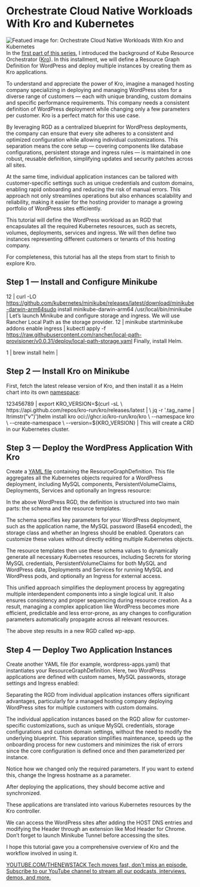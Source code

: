 # Orchestrate Cloud Native Workloads With Kro and Kubernetes
![Featued image for: Orchestrate Cloud Native Workloads With Kro and Kubernetes](https://cdn.thenewstack.io/media/2025/02/2667bd7f-planet-volumes-th2ottz_roq-unsplash-1024x643.jpg)
In the [first part of this series](https://thenewstack.io/kubernetes-gets-a-new-resource-orchestrator-in-the-form-of-kro/), I introduced the background of Kube Resource Orchestrator ([Kro](https://kro.run/docs/overview/)). In this installment, we will define a Resource Graph Definition for WordPress and deploy multiple instances by creating them as Kro applications.

To understand and appreciate the power of Kro, imagine a managed hosting company specializing in deploying and managing WordPress sites for a diverse range of customers — each with unique branding, custom domains and specific performance requirements. This company needs a consistent definition of WordPress deployment while changing only a few parameters per customer. Kro is a perfect match for this use case.

By leveraging RGD as a centralized blueprint for WordPress deployments, the company can ensure that every site adheres to a consistent and optimized configuration while allowing individual customizations. This separation means the core setup — covering components like database configurations, persistent storage and ingress rules — is maintained in one robust, reusable definition, simplifying updates and security patches across all sites.

At the same time, individual application instances can be tailored with customer-specific settings such as unique credentials and custom domains, enabling rapid onboarding and reducing the risk of manual errors. This approach not only streamlines operations but also enhances scalability and reliability, making it easier for the hosting provider to manage a growing portfolio of WordPress sites efficiently.

This tutorial will define the WordPress workload as an RGD that encapsulates all the required Kubernetes resources, such as secrets, volumes, deployments, services and ingress. We will then define two instances representing different customers or tenants of this hosting company.

For completeness, this tutorial has all the steps from start to finish to explore Kro.

## Step 1 — Install and Configure Minikube
12 |
curl -LO https://github.com/kubernetes/minikube/releases/latest/download/minikube-darwin-arm64sudo install minikube-darwin-arm64 /usr/local/bin/minikube |
Let’s launch Minikube and configure storage and ingress. We will use Rancher Local Path as the storage provider.
12 |
minikube startminikube addons enable ingress |
kubectl apply -f https://raw.githubusercontent.com/rancher/local-path-provisioner/v0.0.31/deploy/local-path-storage.yaml
Finally, install Helm.

1 |
brew install helm |
## Step 2 — Install Kro on Minikube
First, fetch the latest release version of Kro, and then install it as a Helm chart into its own [namespace](https://thenewstack.io/what-are-linux-namespaces-and-how-are-they-used/):

123456789 |
export KRO_VERSION=$(curl -sL \ https://api.github.com/repos/kro-run/kro/releases/latest | \ jq -r '.tag_name | ltrimstr("v")')helm install kro oci://ghcr.io/kro-run/kro/kro \ --namespace kro \ --create-namespace \ --version=${KRO_VERSION} |
This will create a CRD in our Kubernetes cluster.
## Step 3 — Deploy the WordPress Application With Kro
Create a [YAML file](https://thenewstack.io/with-yamlscript-yaml-becomes-a-proper-programming-language/) containing the ResourceGraphDefinition. This file aggregates all the Kubernetes objects required for a WordPress deployment, including MySQL components, PersistentVolumeClaims, Deployments, Services and optionally an Ingress resource:

In the above WordPress RGD, the definition is structured into two main parts: the schema and the resource templates.

The schema specifies key parameters for your WordPress deployment, such as the application name, the MySQL password (Base64 encoded), the storage class and whether an Ingress should be enabled. Operators can customize these values without directly editing multiple Kubernetes objects.

The resource templates then use these schema values to dynamically generate all necessary Kubernetes resources, including Secrets for storing MySQL credentials, PersistentVolumeClaims for both MySQL and WordPress data, Deployments and Services for running MySQL and WordPress pods, and optionally an Ingress for external access.

This unified approach simplifies the deployment process by aggregating multiple interdependent components into a single logical unit. It also ensures consistency and proper sequencing during resource creation. As a result, managing a complex application like WordPress becomes more efficient, predictable and less error-prone, as any changes to configuration parameters automatically propagate across all relevant resources.

The above step results in a new RGD called wp-app.

## Step 4 — Deploy Two Application Instances
Create another YAML file (for example, wordpress-apps.yaml) that instantiates your ResourceGraphDefinition. Here, two WordPress applications are defined with custom names, MySQL passwords, storage settings and Ingress enabled:

Separating the RGD from individual application instances offers significant advantages, particularly for a managed hosting company deploying WordPress sites for multiple customers with custom domains.

The individual application instances based on the RGD allow for customer-specific customizations, such as unique MySQL credentials, storage configurations and custom domain settings, without the need to modify the underlying blueprint. This separation simplifies maintenance, speeds up the onboarding process for new customers and minimizes the risk of errors since the core configuration is defined once and then parameterized per instance.

Notice how we changed only the required parameters. If you want to extend this, change the Ingress hostname as a parameter.

After deploying the applications, they should become active and synchronized.

These applications are translated into various Kubernetes resources by the Kro controller.

We can access the WordPress sites after adding the HOST DNS entries and modifying the Header through an extension like Mod Header for Chrome. Don’t forget to launch Minikube Tunnel before accessing the sites.

I hope this tutorial gave you a comprehensive overview of Kro and the workflow involved in using it.

[
YOUTUBE.COM/THENEWSTACK
Tech moves fast, don't miss an episode. Subscribe to our YouTube
channel to stream all our podcasts, interviews, demos, and more.
](https://youtube.com/thenewstack?sub_confirmation=1)